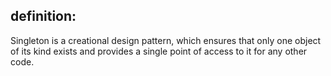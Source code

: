## definition:
Singleton is a creational design pattern, which ensures that only one object of its kind exists and provides a single point of access to it for any other code.

